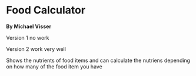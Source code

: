 # Food Calculator
**By Michael Visser**

Version 1 no work

Version 2 work very well

Shows the nutrients of food items and can calculate the nutriens depending on how many of the food item you have
